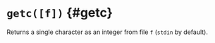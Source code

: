 # `getc([f])` {#getc}

Returns a single character as an integer from file `f` (`stdin` by default).

